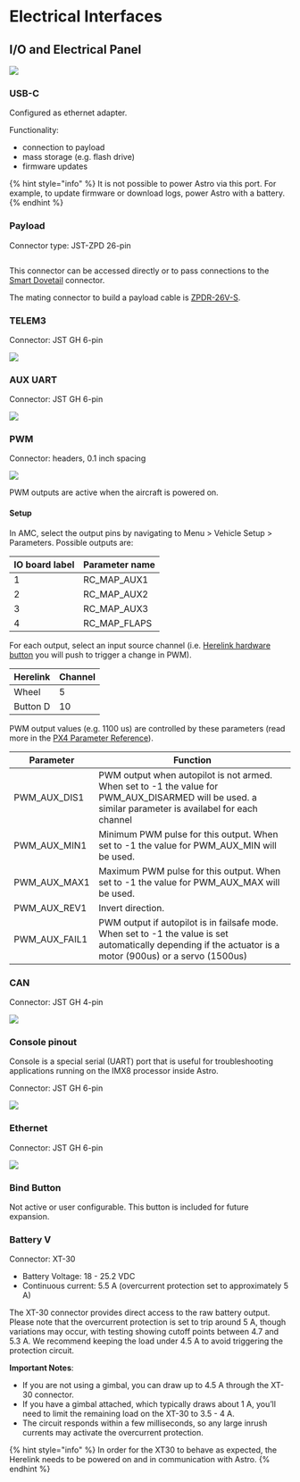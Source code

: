 # Electrical Interfaces

## **I/O and Electrical Panel**

![](<../../../.gitbook/assets/IO Panel.png>)

### **USB-C**

Configured as ethernet adapter.

Functionality:&#x20;

* connection to payload
* mass storage (e.g. flash drive)
* firmware updates

{% hint style="info" %}
It is not possible to power Astro via this port. For example, to update firmware or download logs, power Astro with a battery.
{% endhint %}

### Payload

Connector type: JST-ZPD 26-pin&#x20;

<figure><img src="../../../.gitbook/assets/Screenshot 2023-10-26 170726.png" alt=""><figcaption></figcaption></figure>

This connector can be accessed directly or to pass connections to the [Smart Dovetail](payload-mounting-interfaces.md#smart-dovetail) connector.

The mating connector to build a payload cable is [ZPDR-26V-S](https://www.digikey.com/en/products/detail/jst-sales-america-inc/ZPDR-26V-S/2472569).

### TELEM3&#x20;

Connector: JST GH 6-pin

![](../../../.gitbook/assets/telem3.png)

### **AUX UART**

Connector: JST GH 6-pin

![](<../../../.gitbook/assets/aux uart.png>)

### **PWM**

Connector: headers, 0.1 inch spacing

![](<../../../.gitbook/assets/aux io pwm.png>)

PWM outputs are active when the aircraft is powered on.

#### **Setup**

In AMC, select the output pins by navigating to Menu > Vehicle Setup > Parameters. Possible outputs are:&#x20;

| IO board label | Parameter name |
| -------------- | -------------- |
| 1              | RC\_MAP\_AUX1  |
| 2              | RC\_MAP\_AUX2  |
| 3              | RC\_MAP\_AUX3  |
| 4              | RC\_MAP\_FLAPS |

For each output, select an input source channel (i.e. [Herelink hardware button](../components/pilot-handsets/#hardware-controls) you will push to trigger a change in PWM).

| Herelink  | Channel |
| --------- | ------- |
| Wheel     | 5       |
| Button D  | 10      |

PWM output values (e.g. 1100 us) are controlled by these parameters (read more in the [PX4 Parameter Reference](https://dev.px4.io/master/en/advanced/parameter_reference.html)).

| Parameter       | Function                                                                                                                                                    |
| --------------- | ----------------------------------------------------------------------------------------------------------------------------------------------------------- |
| PWM\_AUX\_DIS1  | PWM output when autopilot is not armed. When set to -1 the value for PWM\_AUX\_DISARMED will be used. a similar parameter is availabel for each channel     |
| PWM\_AUX\_MIN1  | Minimum PWM pulse for this output. When set to -1 the value for PWM\_AUX\_MIN will be used.                                                                 |
| PWM\_AUX\_MAX1  | Maximum PWM pulse for this output. When set to -1 the value for PWM\_AUX\_MAX will be used.                                                                 |
| PWM\_AUX\_REV1  | Invert direction.                                                                                                                                           |
| PWM\_AUX\_FAIL1 | PWM output if autopilot is in failsafe mode. When set to -1 the value is set automatically depending if the actuator is a motor (900us) or a servo (1500us) |

### **CAN**

Connector: JST GH 4-pin

![](../../../.gitbook/assets/CAN.png)

### **Console pinout**

Console is a special serial (UART) port that is useful for troubleshooting applications running on the IMX8 processor inside Astro.

Connector: JST GH 6-pin

![](<../../../.gitbook/assets/console pinout.png>)

### **Ethernet**

Connector: JST GH 6-pin

![](../../../.gitbook/assets/ethernet.png)

### **Bind Button**&#x20;

Not active or user configurable. This button is included for future expansion.

### Battery V

Connector: XT-30

* Battery Voltage: 18 - 25.2 VDC
* Continuous current: 5.5 A (overcurrent protection set to approximately 5 A)

The XT-30 connector provides direct access to the raw battery output. Please note that the overcurrent protection is set to trip around 5 A, though variations may occur, with testing showing cutoff points between 4.7 and 5.3 A. We recommend keeping the load under 4.5 A to avoid triggering the protection circuit.

**Important Notes**:

* If you are not using a gimbal, you can draw up to 4.5 A through the XT-30 connector.
* If you have a gimbal attached, which typically draws about 1 A, you’ll need to limit the remaining load on the XT-30 to 3.5 - 4 A.
* The circuit responds within a few milliseconds, so any large inrush currents may activate the overcurrent protection.



{% hint style="info" %}
In order for the XT30 to behave as expected, the Herelink needs to be powered on and in communication with Astro.
{% endhint %}

